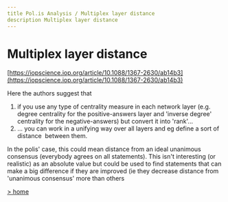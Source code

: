 ```yaml
---
title Pol.is Analysis / Multiplex layer distance
description Multiplex layer distance
---
```

# Multiplex layer distance

[https://iopscience.iop.org/article/10.1088/1367-2630/ab14b3](https://iopscience.iop.org/article/10.1088/1367-2630/ab14b3)

Here the authors suggest that

1. if you use any type of centrality measure in each network layer (e.g. degree centrality for the positive-answers layer and 'inverse degree' centrality for the negative-answers) but convert it into 'rank'...
2. ... you can work in a unifying way over all layers and eg define a sort of distance  between them.

In the polis' case, this could mean distance from an ideal unanimous consensus (everybody agrees on all statements). This isn't interesting (or realistic) as an absolute value but could be used to find statements that can make a big difference if they are improved (ie they decrease distance from 'unanimous consensus' more than others

[> home](https://hackmd.io/@ThenWho/PolisGraph)